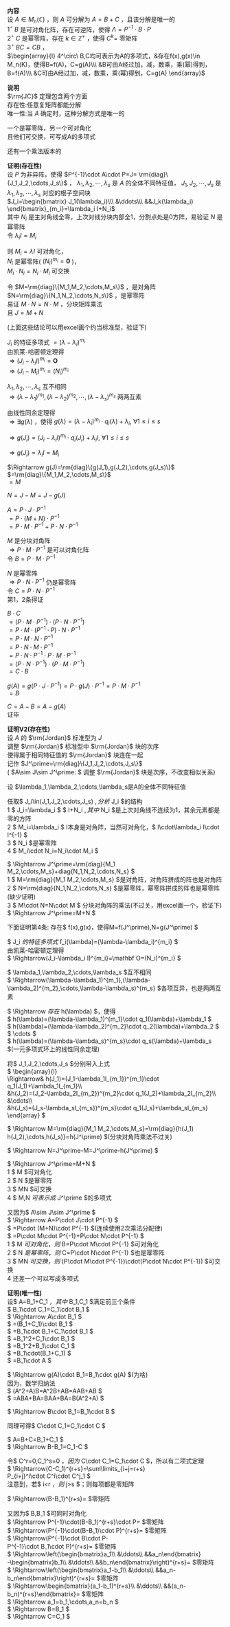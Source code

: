 **内容**    
设 $A\in M_n(\mathbb{C})$ ，则 $A$ 可分解为 $A=B+C$ ，且该分解是唯一的    
 $1^\circ\ B$ 是可对角化阵，存在可逆阵，使得 $\Lambda=P^{-1}\cdot B\cdot P$     
 $2^\circ\ C$ 是幂零阵，存在 $k\in\mathbb{Z}^+$ ，使得 $C^k=$ 零矩阵    
 $3^\circ\ BC=CB$ ，    
 $\begin{array}{l}    
4^\circ\ B,C均可表示为A的多项式，&存在f(x),g(x)\in M_n(K)，使得B=f(A)，C=g(A)\\\    
&B可由A经过加，减，数乘，乘(幂)得到，B=f(A)\\\    
&C可由A经过加，减，数乘，乘(幂)得到，C=g(A)    
\end{array}$     
    
**说明**    
 $\rm{JC}$ 定理包含两个方面    
存在性:任意复矩阵都能分解    
唯一性:当 $A$ 确定时，这种分解方式是唯一的    
    
一个是幂零阵，另一个可对角化    
且他们可交换，可写成A的多项式    
    
还有一个乘法版本的    
    
**证明(存在性)**    
设 $P$ 为非异阵，使得 $P^{-1}\cdot A\cdot P=J=    
\rm{diag}\{J_1,J_2,\cdots,J_s\}$ ， $\lambda_1,    
\lambda_2,\cdots,\lambda_s$ 是 $A$ 的全体不同特征值， $J_1,J_2,\cdots,J_s$ 是 $\lambda_1,    
\lambda_2,\cdots,\lambda_s$ 对应的根子空间块    
 $J_i=\begin{bmatrix}    
J_1(\lambda_i)\\\    
&\ddots\\\    
&&J_k(\lambda_i)    
\end{bmatrix}_{m_i}=\lambda_i I+N_i$     
其中 $N_i$ 是主对角线全零，上次对线分块内部全1，分割点处是0方阵，易验证 $N$ 是幂零阵    
令 $\lambda_i I=M_i$     
    
则 $M_i=\lambda I$ 可对角化，    
 $N_i$ 是幂零阵( $(N_i)^{m_i}=\mathbf0$ )，    
 $M_i\cdot N_i=N_i\cdot M_i$ 可交换    
    
令 $M=\rm{diag}\{M_1,M_2,\cdots,M_s\}$ ，是对角阵    
 $N=\rm{diag}\{N_1,N_2,\cdots,N_s\}$ ，是幂零阵    
易证 $M\cdot N=N\cdot M$ ，分块矩阵乘法    
且 $J=M+N$     
    
(上面这些结论可以用excel画个约当标准型，验证下)    
    
 $J_i$ 的特征多项式 $=(\lambda-\lambda_i)^{m_i}$     
由凯莱-哈密顿定理得    
 $\Rightarrow(J_i-\lambda_i I)^{m_i}=\mathbf O$     
 $\Rightarrow(J_i-M_i)^{m_i}=(N_i)^{m_i}$     
    
 $\lambda_1,\lambda_2,\cdots,\lambda_s$ 互不相同    
 $\Rightarrow(\lambda-\lambda_1)^{m_1},    
(\lambda-\lambda_2)^{m_2},\cdots,    
(\lambda-\lambda_s)^{m_s}$ 两两互素    
    
由线性同余定理得    
 $\Rightarrow\exists g(\lambda)$ ，使得 $g(\lambda)    
=(\lambda-\lambda_i)^{m_i}\cdot q_i(\lambda)    
+\lambda_i,\ \forall 1\le i\le s$     
    
 $\Rightarrow g(J_i)    
=(J_i-\lambda_i I)^{m_i}\cdot q_i(J_i)    
+\lambda_i I,\ \forall 1\le i\le s$     
    
 $\Rightarrow g(J_i)=\lambda_i I=M_i$     
    
 $\Rightarrow g(J)=\rm{diag}\{g(J_1),g(J_2),\cdots,g(J_s)\}$     
 $=\rm{diag}\{M_1,M_2,\cdots,M_s\}$     
 $=M$     
    
 $N=J-M=J-g(J)$     
    
 $A=P\cdot J\cdot P^{-1}$     
 $=P\cdot (M+N)\cdot P^{-1}$     
 $=P\cdot M\cdot P^{-1}+P\cdot N\cdot P^{-1}$     
    
 $M$ 是分块对角阵    
 $\Rightarrow P\cdot M\cdot P^{-1}$ 是可以对角化阵    
令 $B=P\cdot M\cdot P^{-1}$     
    
 $N$ 是幂零阵    
 $\Rightarrow P\cdot N\cdot P^{-1}$ 仍是幂零阵    
令 $C=P\cdot N\cdot P^{-1}$     
第1，2条得证    
    
 $B\cdot C$     
 $=(P\cdot M\cdot P^{-1})    
\cdot(P\cdot N\cdot P^{-1})$     
 $=P\cdot M\cdot (P^{-1}\cdot P)\cdot N\cdot P^{-1}$     
 $=P\cdot M\cdot N\cdot P^{-1}$     
 $=P\cdot N\cdot M\cdot P^{-1}$     
 $=P\cdot N\cdot P^{-1}\cdot P\cdot M\cdot P^{-1}$     
 $=(P\cdot N\cdot P^{-1})\cdot (P\cdot M\cdot P^{-1})$     
 $=C\cdot B$     
    
 $g(A)=g(P\cdot J\cdot P^{-1})=    
P\cdot g(J)\cdot P^{-1}=P\cdot M\cdot P^{-1}$     
 $=B$     
    
 $C=A-B=A-g(A)$     
证毕    
    
**证明V2(存在性)**    
设 $A$ 的 $\rm{Jordan}$ 标准型为 $J$     
调整 $\rm{Jordan}$ 标准型中 $\rm{Jordan}$ 块的次序    
使得属于相同特征值的 $\rm{Jordan}$ 块连在一起    
记作 $J^\prime=\rm{diag}\{J_1,J_2,\cdots,J_s\}$     
( $A\sim J\sim J^\prime: $ 调整 $\rm{Jordan}$ 块是次序，不改变相似关系)    
    
设 $\lambda_1,\lambda_2,\cdots,\lambda_s是A的全体不同特征值    
    
任取$ J_i\in(J_1,J_2,\cdots,J_s) $, 分析$ J_i $的结构    
1 $ J_i=\lambda_i $ $ I+N_i $,其中$ N_i $是上次对角线不连续为1，其余元素都是零的方阵    
2 $ M_i=\lambda_i $ I本身是对角阵，当然可对角化，$ I\cdot\lambda_i I\cdot I^{-1} $    
3 $ N_i $是幂零阵    
4 $ M_i\cdot N_i=N_i\cdot M_i $    
    
$ \Rightarrow J^\prime=\rm{diag}\{M_1 M_2,\cdots,M_s\}+diag\{N_1,N_2,\cdots,N_s\} $    
1 $ M=\rm{diag}{M_1 M_2,\cdots,M_s} $是对角阵，对角阵拼成的阵也是对角阵    
2 $ N=\rm{diag}{N_1,N_2,\cdots,N_s} $是幂零阵，幂零阵拼成的阵也是幂零阵(缺少证明)    
3 $ M\cdot N=N\cdot M $ 分块对角阵的乘法(不过关，用excel画一个，验证下)    
$ \Rightarrow J^\prime=M+N $    
    
下面证明第4条: 存在$ f(x),g(x)，使得M=f(J^\prime),N=g(J^\prime) $    
    
$ J_i $的特征多项式$ f_i(\lambda)=(\lambda-\lambda_i)^{m_i} $    
由凯莱-哈密顿定理得    
$ \Rightarrow(J_i-\lambda_i I)^{m_i}=\mathbf O=(N_i)^{m_i} $    
    
$ \lambda_1,\lambda_2,\cdots,\lambda_s $互不相同    
$ \Rightarrow(\lambda-\lambda_1)^{m_1},(\lambda-\lambda_2)^{m_2},\cdots,\lambda-\lambda_s)^{m_s} $各项互异，也是两两互素    
    
$ \Rightarrow $存在$ h(\lambda) $，使得    
$ h(\lambda)=(\lambda-\lambda_1)^{m_1}\cdot q_1(\lambda)+\lambda_1 $    
$ h(\lambda)=(\lambda-\lambda_2)^{m_2}\cdot q_2(\lambda)+\lambda_2 $    
$ \cdots $    
$ h(\lambda)=(\lambda-\lambda_s)^{m_s}\cdot q_s(\lambda)+\lambda_s $(一元多项式环上的线性同余定理)    
    
将$ J_1,J_2,\cdots,J_s $分别带入上式    
$ \begin{array}{l}    
\Rightarrow& h(J_1)=(J_1-\lambda_1I_{m_1})^{m_1}\cdot q_1(J_1)+\lambda_1I_{m_1}\\\    
&h(J_2)=(J_2-\lambda_2I_{m_2})^{m_2}\cdot q_1(J_2)+\lambda_2I_{m_2}\\\    
&\cdots\\\    
&h(J_s)=(J_s-\lambda_sI_{m_s})^{m_s}\cdot q_1(J_s)+\lambda_sI_{m_s}    
\end{array} $    
    
$ \Rightarrow M=\rm{diag}\{M_1 M_2,\cdots,M_s\}=\rm{diag}\{h(J_1) h(J_2),\cdots,h(J_s)\}=h(J^\prime) $(分块对角阵乘法不过关)    
    
$ \Rightarrow N=J^\prime-M=J^\prime-h(J^\prime) $    
    
$ \Rightarrow J^\prime=M+N $    
1 $ M $可对角化    
2 $ N $是幂零阵    
3 $ MN $可交换    
4 $ M,N $可表示成$ J^\prime $的多项式    
    
又因为$ A\sim J\sim J^\prime $    
$ \Rightarrow A=P\cdot J\cdot P^{-1} $    
$ =P\cdot (M+N)\cdot P^{-1} $(连续使用2次乘法分配律)    
$ =P\cdot M\cdot P^{-1}+P\cdot N\cdot P^{-1} $    
1 $ M $可对角化，则$ B=P\cdot M\cdot P^{-1} $可对角化    
2 $ N $是幂零阵，则$ C=P\cdot N\cdot P^{-1} $也是幂零阵    
3 $ MN $可交换，则$ (P\cdot M\cdot P^{-1})\cdot(P\cdot N\cdot P^{-1}) $可交换    
4 还差一个可以写成多项式    
    
**证明(唯一性)**    
设$ A=B_1+C_1 $，其中$ B_1,C_1 $满足前三个条件    
$ B_1\cdot C_1=C_1\cdot B_1 $    
$ \Rightarrow A\cdot B_1 $    
$ =(B_1+C_1)\cdot B_1 $    
$ =B_1\cdot B_1+C_1\cdot B_1 $    
$ =B_1^2+C_1\cdot B_1 $    
$ =B_1^2+B_1\cdot C_1 $    
$ =B_1\cdot(B_1+C_1) $    
$ =B_1\cdot A $    
    
$ \Rightarrow g(A)\cdot B_1=B_1\cdot g(A) $(为啥)    
因为，数学归纳法    
$ (A^2+A)B=A^2B+AB=AAB+AB $    
$ =ABA+BA=BAA+BA=B(A^2+A) $    
    
$ \Rightarrow B\cdot B_1=B_1\cdot B $    
    
同理可得$ C\cdot C_1=C_1\cdot C $    
    
$ A=B+C=B_1+C_1 $    
$ \Rightarrow B-B_1=C_1-C $    
    
令$ C^r=0,C_1^s=0 $，    
因为$ C\cdot C_1=C_1\cdot C $，所以有二项式定理    
$ \Rightarrow(C-C_1)^{r+s}=\sum\limits_{i+j=r+s}    
P_{i+j}^i\cdot C^i\cdot C^j_1 $    
注意到，若$ i<r $，则$ j>s $；则每项都是零矩阵    
    
$ \Rightarrow(B-B_1)^{r+s}= $零矩阵    
    
又因为$ B,B_1 $可同时对角化    
$ \Rightarrow P^{-1}\cdot(B-B_1)^{r+s}\cdot P= $零矩阵    
$ \Rightarrow(P^{-1}\cdot(B-B_1)\cdot P)^{r+s}= $零矩阵    
$ \Rightarrow(P^{-1}\cdot B\cdot P-    
P^{-1}\cdot B_1\cdot P)^{r+s}= $零矩阵    
$ \Rightarrow\left(\begin{bmatrix}a_1\\\ &\ddots\\\ &&a_n\end{bmatrix}    
-\begin{bmatrix}b_1\\\ &\ddots\\\ &&b_n\end{bmatrix}\right)^{r+s}= $零矩阵    
$ \Rightarrow\left(\begin{bmatrix}a_1-b_1\\\ &\ddots\\\ &&a_n-b_n\end{bmatrix}\right)^{r+s}= $零矩阵    
$ \Rightarrow\begin{bmatrix}(a_1-b_1)^{r+s}\\\ &\ddots\\\ &&(a_n-b_n)^{r+s}\end{bmatrix}= $零矩阵    
$ \Rightarrow a_1=b_1,\cdots,a_n=b_n $    
$ \Rightarrow B=B_1 $    
$ \Rightarrow C=C_1 $    
